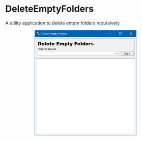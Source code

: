 # DeleteEmptyFolders
A utility application to delete empty folders recursively

<p align="center">
<img src="Home.png" width="320">
</p>

